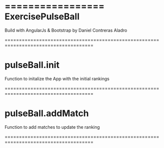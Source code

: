 =================
ExercisePulseBall
=================

Build with AngularJs & Bootstrap by Daniel Contreras Aladro

=====================================================================================

pulseBall.init
==============

Function to initalize the App with the initial rankings

=====================================================================================

pulseBall.addMatch
==================

Function to add matches to update the ranking

=====================================================================================
